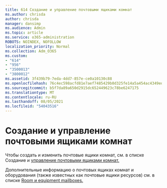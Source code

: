 ```yaml
---
title: 614 Создание и управление почтовыми ящиками комнат
ms.author: chrisda
author: chrisda
manager: dansimp
ms.audience: Admin
ms.topic: article
ms.service: o365-administration
ROBOTS: NOINDEX, NOFOLLOW
localization_priority: Normal
ms.collection: Adm_O365
ms.custom:
- "614"
- "956"
- "3500013"
- "3800012"
ms.assetid: 3f439b79-7eda-4dd7-857e-ce0a10130c88
ms.openlocfilehash: 76c4ec598acfd81e7aef7485429b0d325fe14a5a454ac4349ed3c8f90f930a89
ms.sourcegitcommit: b5f7da89a650d2915dc652449623c78be6247175
ms.translationtype: MT
ms.contentlocale: ru-RU
ms.lasthandoff: 08/05/2021
ms.locfileid: "54043516"
---
```

# <a name="how-to-create-and-manage-room-mailboxes"></a>Создание и управление почтовыми ящиками комнат

Чтобы создать и изменить почтовые ящики комнат, см. в списке Создание и [управление почтовыми ящиками комнат.](https://technet.microsoft.com/library/jj215781.aspx)

Дополнительные информацию о почтовых ящиках комнат и оборудования (также известных как почтовые ящики ресурсов) см. в списке [Room и equipment mailboxes.](https://docs.microsoft.com/microsoft-365/admin/manage/room-and-equipment-mailboxes)
